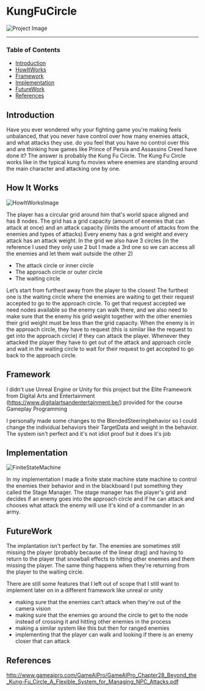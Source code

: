 # KungFuCircle
![Project Image](project-image-url)

---
### Table of Contents
- [Introduction](#Introduction)
- [HowItWorks](#HowItWorks)
- [Framework](#Framework)
- [Implementation](#Implementation)
- [FutureWork](#FutureWork)
- [References](#References)

## Introduction
Have you ever wondered why your fighting game you're making feels unbalanced, that you never have control over how many enemies attack, and what attacks they use. 
do you feel that you have no control over this and are thinking how games like Prince of Persia and Assassins Creed have done it? The answer is probably the Kung Fu Circle. 
The Kung Fu Circle works like in the typical kung fu movies where enemies are standing around the main character and attacking one by one.

## How It Works
![HowItWorksImage](project-image-url)

The player has a circular grid around him that's world space aligned and has 8 nodes.
The grid has a grid capacity (amount of enemies that can attack at once) and an attack capacity (limits the amount of attacks from the enemies and types of attacks)
Every enemy has a grid weight and every attack has an attack weight. 
In the grid we also have 3 circles (in the reference I used they only use 2 but I made a 3rd one so we can access all the enemies and let them wait outside the other 2) 

- The attack circle or inner circle
- The approach circle or outer circle 
- The waiting circle 

Let’s start from furthest away from the player to the closest 
The furthest one is the waiting circle where the enemies are waiting to get their request accepted to go to the approach circle. 
To get that request accepted we need nodes available so the enemy can walk there, and we also need to make sure that the enemy his
grid weight together with the other enemies their grid weight must be less than the grid capacity. 
When the enemy is in the approach circle, they have to request (this is similar like the request to get into the approach circle) if they can attack the player.
Whenever they attacked the player they have to get out of the attack and approach circle and wait in the waiting circle to wait for their request to get accepted to go back to the approach circle.


## Framework
I didn't use Unreal Engine or Unity for this project but the Elite Framework from Digital Arts and Entertainment (https://www.digitalartsandentertainment.be/)
provided for the course Gameplay Programming

I personally made some changes to the BlendedSteeringbehavior so I could change the individual behaviors their TargetData and weight in the behavior.
The system isn't perfect and it's not idiot proof but it does it's job

## Implementation
![FiniteStateMachine](project-image-url)

In my implementation I made a finite state machine state machine to control the enemies their behavior and in the blackboard I put something they called the Stage Manager.
The stage manager has the player's grid and decides if an enemy goes into the approach circle and if he can attack and chooses what attack the enemy will use it's kind of a commander in an army. 


## FutureWork
The implantation isn't perfect by far. The enemies are sometimes still missing the player (probably because of the linear drag) and having to return to the player 
that snowball effects to hitting other enemies and them missing the player. The same thing happens when they're returning from the player to the waiting circle. 

There are still some features that I left out of scope that I still want to implement later on in a different framework like unreal or unity 
- making sure that the enemies can’t attack when they're out of the camera vision
- making sure that the enemies go around the circle to get to the node instead of crossing it and hitting other enemies in the process 
- making a similar system like this but then for ranged enemies 
- implementing that the player can walk and looking if there is an enemy closer that can attack

## References
http://www.gameaipro.com/GameAIPro/GameAIPro_Chapter28_Beyond_the_Kung-Fu_Circle_A_Flexible_System_for_Managing_NPC_Attacks.pdf
